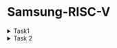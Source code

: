 # Samsung-RISC-V
<details>
<summary> Task1 </summary>
<br>

C based lab video screenshot

![image](https://github.com/user-attachments/assets/4e0d4e62-9dc0-49eb-8151-48c54bb3dd57)


RISC-V based lab video screenshot 

![image](https://github.com/user-attachments/assets/cc716667-9cb9-4ae8-abf7-53629a11ad73)
</details>

<details>
<summary> Task 2</summary>
<br>

![image](https://github.com/user-attachments/assets/acef10e0-bac7-4279-b633-835e9b3c4c05)

![image](https://github.com/user-attachments/assets/85430a05-94d5-4e6b-9121-8ff12303e5ae)
</details>

